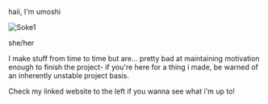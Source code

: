 haii, I'm umoshi

![Soke1](https://github.com/user-attachments/assets/381d1e69-a6f8-401c-ae24-7e5a2b086127)

she/her

I make stuff from time to time but are... pretty bad at maintaining motivation enough to finish the project-
if you're here for a thing i made, be warned of an inherently unstable project basis.

Check my linked website to the left if you wanna see what i'm up to!
